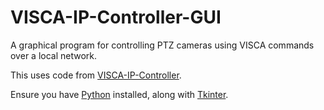 # VISCA-IP-Controller-GUI
A graphical program for controlling PTZ cameras using VISCA commands over a local network.

This uses code from [VISCA-IP-Controller](https://github.com/misterhay/VISCA-IP-Controller).

Ensure you have [Python](https://www.python.org/) installed, along with [Tkinter](https://www.tutorialspoint.com/how-to-install-tkinter-in-python).
